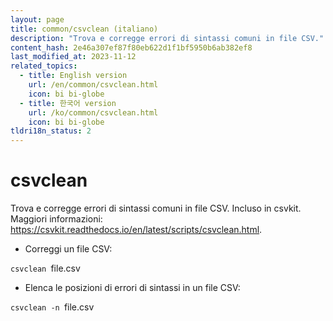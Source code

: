 ```yaml
---
layout: page
title: common/csvclean (italiano)
description: "Trova e corregge errori di sintassi comuni in file CSV."
content_hash: 2e46a307ef87f80eb622d1f1bf5950b6ab382ef8
last_modified_at: 2023-11-12
related_topics:
  - title: English version
    url: /en/common/csvclean.html
    icon: bi bi-globe
  - title: 한국어 version
    url: /ko/common/csvclean.html
    icon: bi bi-globe
tldri18n_status: 2
---
```

# csvclean

Trova e corregge errori di sintassi comuni in file CSV.
Incluso in csvkit.
Maggiori informazioni: <https://csvkit.readthedocs.io/en/latest/scripts/csvclean.html>.

- Correggi un file CSV:

`csvclean `<span class="tldr-var badge badge-pill bg-dark-lm bg-white-dm text-white-lm text-dark-dm font-weight-bold">file.csv</span>

- Elenca le posizioni di errori di sintassi in un file CSV:

`csvclean -n `<span class="tldr-var badge badge-pill bg-dark-lm bg-white-dm text-white-lm text-dark-dm font-weight-bold">file.csv</span>
